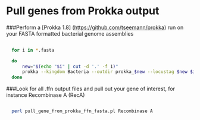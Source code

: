 # Pull genes from Prokka output

###Perform a [Prokka 1.8] (https://github.com/tseemann/prokka) run on your FASTA formatted bacterial genome assemblies 
```bash
  
  for i in *.fasta

  do 
	  new="$(echo "$i" | cut -d '.' -f 1)"
	  prokka --kingdom Bacteria --outdir prokka_$new --locustag $new $i
  done
```

###Look for all .ffn output files and pull out your gene of interest, for instance Recombinase A (RecA)
```bash

  perl pull_gene_from_prokka_ffn_fasta.pl Recombinase A
```

